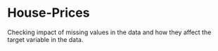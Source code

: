# House-Prices
Checking impact of missing values in the data and how they affect the target variable in the data.
